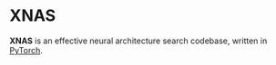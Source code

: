 # XNAS

**XNAS** is an effective neural architecture search codebase, written in [PyTorch](https://pytorch.org/).
